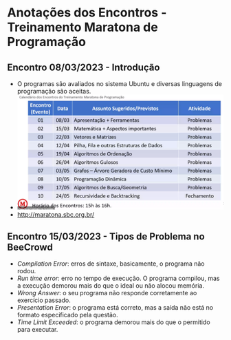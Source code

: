 # Anotações dos Encontros - Treinamento Maratona de Programação


## Encontro 08/03/2023 - Introdução

- O programas são avaliados no sistema Ubuntu e diversas linguagens de programação são aceitas.
- ![](assets/2023-03-08-15-27-17.png)
- http://maratona.sbc.org.br/

## Encontro 15/03/2023 - Tipos de Problema no BeeCrowd

- *Compilation Error*: erros de sintaxe, basicamente, o programa não rodou.
- *Run time error*: erro no tempo de execução. O programa compilou, mas a execução demorou mais do que o ideal ou não alocou memória.
- *Wrong Answer*: o seu programa não responde corretamente ao exercício passado.
- *Presentation Error*: o programa está correto, mas a saída não está no formato especificado pela questão.
- *Time Limit Exceeded*: o programa demorou mais do que o permitido para executar.